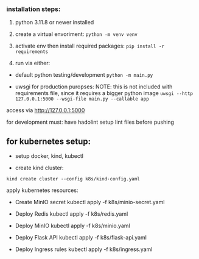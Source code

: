 ### installation steps:

1. python 3.11.8 or newer installed

2. create a virtual envoriment: `python -m venv venv`

3. activate env then install required packages:
   `pip install -r requirements`

4. run via either:

- default python testing/development `python -m main.py`

- uwsgi for production puropses:
  NOTE: this is not included with requirements file, since it requires a bigger python image
  `uwsgi --http 127.0.0.1:5000 --wsgi-file main.py --callable app`

access via http://127.0.0.1:5000

for development must:
have hadolint setup
lint files before pushing

## for kubernetes setup:

- setup docker, kind, kubectl

- create kind cluster:

`kind create cluster --config k8s/kind-config.yaml`

apply kubernetes resources:

- Create MinIO secret
  kubectl apply -f k8s/minio-secret.yaml

- Deploy Redis
  kubectl apply -f k8s/redis.yaml

- Deploy MinIO
  kubectl apply -f k8s/minio.yaml

- Deploy Flask API
  kubectl apply -f k8s/flask-api.yaml

- Deploy Ingress rules
  kubectl apply -f k8s/ingress.yaml
